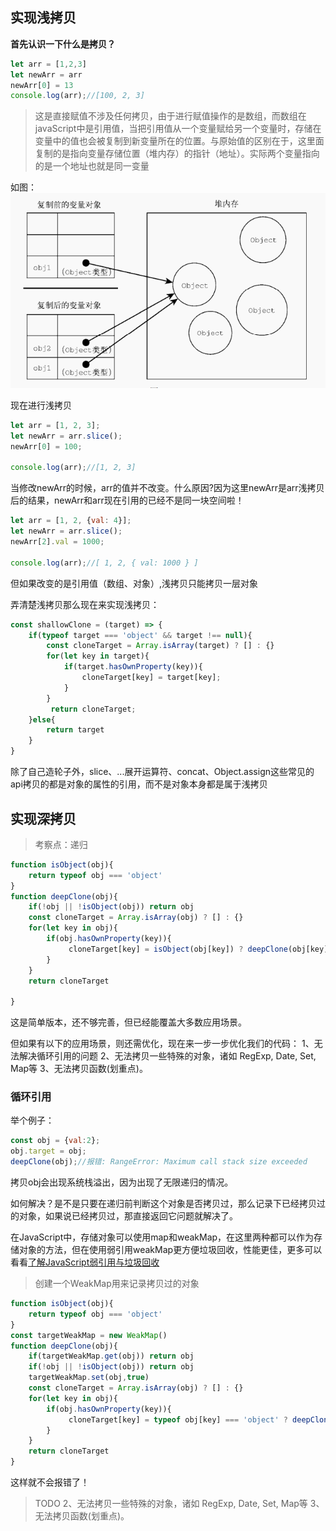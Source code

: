 ## 实现浅拷贝
**首先认识一下什么是拷贝？**
```js
let arr = [1,2,3]
let newArr = arr
newArr[0] = 13
console.log(arr);//[100, 2, 3]
```
> 这是直接赋值不涉及任何拷贝，由于进行赋值操作的是数组，而数组在javaScript中是引用值，当把引用值从一个变量赋给另一个变量时，存储在变量中的值也会被复制到新变量所在的位置。与原始值的区别在于，这里面复制的是指向变量存储位置（堆内存）的指针（地址）。实际两个变量指向的是一个地址也就是同一变量

如图：
![复制值](../img/复制值.png)

现在进行浅拷贝
```js
let arr = [1, 2, 3];
let newArr = arr.slice();
newArr[0] = 100;

console.log(arr);//[1, 2, 3]
```
当修改newArr的时候，arr的值并不改变。什么原因?因为这里newArr是arr浅拷贝后的结果，newArr和arr现在引用的已经不是同一块空间啦！

```js
let arr = [1, 2, {val: 4}];
let newArr = arr.slice();
newArr[2].val = 1000;

console.log(arr);//[ 1, 2, { val: 1000 } ]
```
但如果改变的是引用值（数组、对象）,浅拷贝只能拷贝一层对象

弄清楚浅拷贝那么现在来实现浅拷贝：
```js
const shallowClone = (target) => {
    if(typeof target === 'object' && target !== null){
        const cloneTarget = Array.isArray(target) ? [] : {}
        for(let key in target){
            if(target.hasOwnProperty(key)){
                cloneTarget[key] = target[key];
            }
        }
         return cloneTarget;
    }else{
        return target
    }
}
```
除了自己造轮子外，slice、...展开运算符、concat、Object.assign这些常见的api拷贝的都是对象的属性的引用，而不是对象本身都是属于浅拷贝

## 实现深拷贝

> 考察点：递归

```js
function isObject(obj){
    return typeof obj === 'object'
}
function deepClone(obj){
    if(!obj || !isObject(obj)) return obj
    const cloneTarget = Array.isArray(obj) ? [] : {}
    for(let key in obj){
        if(obj.hasOwnProperty(key)){
             cloneTarget[key] = isObject(obj[key]) ? deepClone(obj[key]) : obj[key];
        }
    }
    return cloneTarget

}
```
这是简单版本，还不够完善，但已经能覆盖大多数应用场景。

但如果有以下的应用场景，则还需优化，现在来一步一步优化我们的代码：
1、无法解决循环引用的问题
2、无法拷贝一些特殊的对象，诸如 RegExp, Date, Set, Map等
3、无法拷贝函数(划重点)。
### 循环引用
举个例子：
```js
const obj = {val:2};
obj.target = obj;
deepClone(obj);//报错: RangeError: Maximum call stack size exceeded
```
拷贝obj会出现系统栈溢出，因为出现了无限递归的情况。

如何解决？是不是只要在递归前判断这个对象是否拷贝过，那么记录下已经拷贝过的对象，如果说已经拷贝过，那直接返回它问题就解决了。

在JavaScript中，存储对象可以使用map和weakMap，在这里两种都可以作为存储对象的方法，但在使用弱引用weakMap更方便垃圾回收，性能更佳，更多可以看看[了解JavaScript弱引用与垃圾回收](https://cloud.tencent.com/developer/article/2013515)

> 创建一个WeakMap用来记录拷贝过的对象

```js
function isObject(obj){
    return typeof obj === 'object'
}
const targetWeakMap = new WeakMap()
function deepClone(obj){
    if(targetWeakMap.get(obj)) return obj
    if(!obj || !isObject(obj)) return obj
    targetWeakMap.set(obj,true)
    const cloneTarget = Array.isArray(obj) ? [] : {}
    for(let key in obj){
        if(obj.hasOwnProperty(key)){
             cloneTarget[key] = typeof obj[key] === 'object' ? deepClone(obj[key]) : obj[key];
        }
    }
    return cloneTarget
}
```
这样就不会报错了！

> TODO
> 2、无法拷贝一些特殊的对象，诸如 RegExp, Date, Set, Map等
> 3、无法拷贝函数(划重点)。